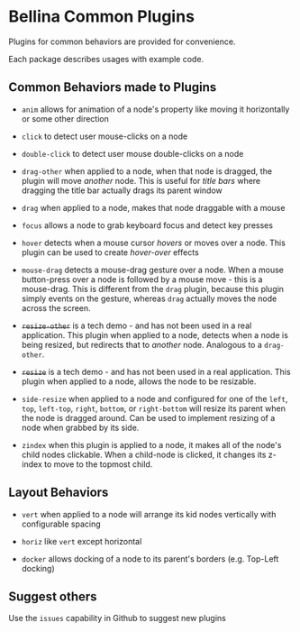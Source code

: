 # Bellina Common Plugins

Plugins for common behaviors are provided for convenience.

Each package describes usages with example code.

## Common Behaviors made to Plugins

* `anim` allows for animation of a node's property like moving it horizontally or some other direction

* `click` to detect user mouse-clicks on a node

* `double-click` to detect user mouse double-clicks on a node

* `drag-other` when applied to a node, when that node is dragged, the plugin will move *another* node.  This is useful for *title bars* where dragging the title bar actually drags its parent window

* `drag` when applied to a node, makes that node draggable with a mouse

* `focus` allows a node to grab keyboard focus and detect key presses

* `hover` detects when a mouse cursor *hovers* or moves over a node.  This plugin can be used to create *hover-over* effects

* `mouse-drag` detects a mouse-drag gesture over a node.  When a mouse button-press over a node is followed by a mouse move - this is a mouse-drag.  This is different from the `drag` plugin, because this plugin simply events on the gesture, whereas `drag` actually moves the node across the screen.

* ~~`resize-other`~~ is a tech demo - and has not been used in a real application.  This plugin when applied to a node, detects when a node is being resized, but redirects that to *another* node.  Analogous to a `drag-other`.

* ~~`resize`~~ is a tech demo - and has not been used in a real application.  This plugin when applied to a node, allows the node to be resizable.

* `side-resize` when applied to a node and configured for one of the `left`, `top`, `left-top`, `right`, `bottom`, or `right-bottom` will resize its parent when the node is dragged around.  Can be used to implement resizing of a node when grabbed by its side.

* `zindex` when this plugin is applied to a node, it makes all of the node's child nodes clickable.  When a child-node is clicked, it changes its z-index to move to the topmost child.

## Layout Behaviors

* `vert` when applied to a node will arrange its kid nodes vertically with configurable spacing

* `horiz` like `vert` except horizontal

* `docker` allows docking of a node to its parent's borders (e.g. Top-Left docking)

## Suggest others

Use the `issues` capability in Github to suggest new plugins
